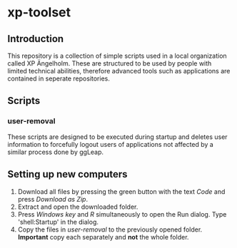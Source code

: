 # xp-toolset

## Introduction

This repository is a collection of simple scripts used in a local organization called XP Ängelholm. These are structured to be used by people with limited technical abilities, therefore advanced tools such as applications are contained in seperate repositories.

## Scripts

### user-removal

These scripts are designed to be executed during startup and deletes user information to forcefully logout users of applications not affected by a similar process done by ggLeap.

## Setting up new computers

1. Download all files by pressing the green button with the text _Code_ and press _Download as Zip_.
2. Extract and open the downloaded folder.
3. Press _Windows key_ and _R_ simultaneously to open the Run dialog. Type 'shell:Startup' in the dialog.
4. Copy the files in _user-removal_ to the previously opened folder. **Important** copy each separately and **not** the whole folder.

